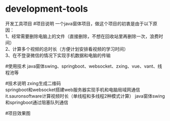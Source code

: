 # development-tools
开发工具项目
#项目说明
一个java窗体项目，做这个项目的初衷是由于以下原因：  
1、经常需要删除电脑上的文件（直接删除，不想在回收站里再删除一次，浪费时间）  
2、计算多个视频的总时长（方便计划安排看视频的学习时间）  
3、在不登录微信的情况下实现手机数据和电脑的传输

#使用技术
java窗体swing、springboot、websocket、zxing、vue、vant、线程池等

#技术说明
zxing生成二维码  
springboot和websocket搭建web服务器实现手机和电脑局域网通信  
it.sauronsoftware计算视频时长（单线程和多线程2种模式计算）
java窗体swing和springboot通过阻塞队列通信

#项目效果图
